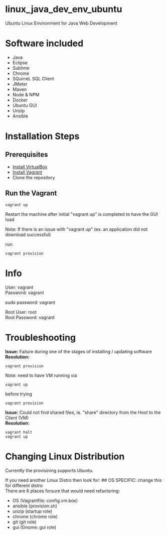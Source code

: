 # linux_java_dev_env_ubuntu
Ubuntu Linux Environment for Java Web Development

# Software included  
* Java  
* Eclipse  
* Sublime  
* Chrome  
* SQuirreL SQL Client  
* JMeter  
* Maven  
* Node & NPM  
* Docker  
* Ubuntu GUI  
* Unzip  
* Ansible  

# Installation Steps

## Prerequisites
* [Install VirtualBox](https://www.virtualbox.org/wiki/Downloads)
* [Install Vagrant](https://www.vagrantup.com/downloads.html)
* Clone the repository

## Run the Vagrant
    vagrant up
Restart the machine after initial "vagrant up" is completed to have the GUI load  

Note: If there is an issue with "vagrant up" (ex. an application did not download successful) 

run:

	vagrant provision

# Info

User: vagrant  
Password: vagrant

sudo password: vagrant

Root User: root  
Root Password: vagrant
	
# Troubleshooting
**Issue:** Failure during one of the stages of installing / updating software  
**Resolution:**

    vagrant provision
Note: need to have VM running via

    vagrant up    
before trying
	
    vagrant provision

**Issue:** Could not find shared files, ie. "share" directory from the Host to the Client (VM)  
**Resolution:**

    vagrant halt
	vagrant up
	
	
# Changing Linux Distribution
Currently the provisining supports Ubuntu.

If you need another Linux Distro then look for: ## OS SPECIFIC: change this for different distro  
There are 6 places forsure that would need refactoring:  
* OS (Vagrantfile: config.vm.box)
* ansible (provision.sh)
* unzip (startup role)
* chrome (chrome role)
* git (git role)
* gui (Gnome: gui role)